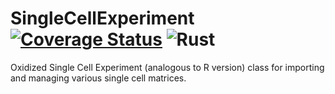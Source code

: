 # SingleCellExperiment [![Coverage Status](https://coveralls.io/repos/github/parazodiac/SingleCellExperiment/badge.svg?branch=master)](https://coveralls.io/github/parazodiac/SingleCellExperiment?branch=master) ![Rust](https://github.com/parazodiac/SingleCellExperiment/workflows/Rust/badge.svg)
Oxidized Single Cell Experiment (analogous to R version) class for importing and managing various single cell matrices.
